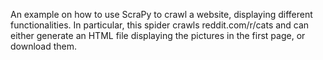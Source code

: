 An example on how to use ScraPy to crawl a website, displaying different functionalities. 
In particular, this spider crawls reddit.com/r/cats and can either generate an HTML file displaying the pictures in the first page, or download them.

